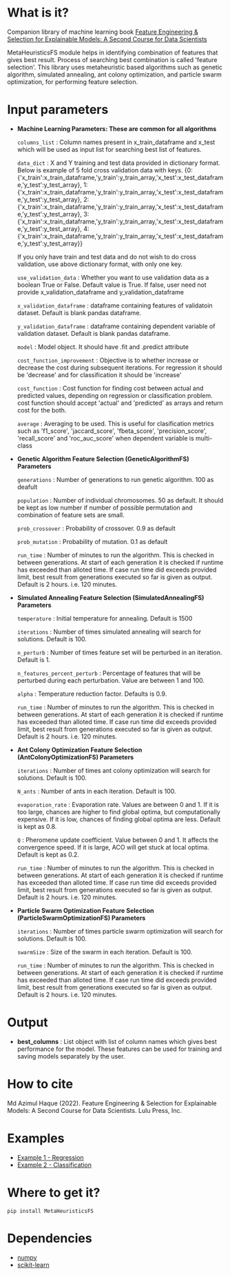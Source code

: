 # What is it?
Companion library of machine learning book [Feature Engineering & Selection for Explainable Models: A Second Course for Data Scientists](https://statguyuser.github.io/feature-engg-selection-for-explainable-models.github.io/index.html)

MetaHeuristicsFS module helps in identifying combination of features that gives best result. Process of searching best combination is called 'feature selection'. This library uses metaheuristic based algorithms such as genetic algorithm, simulated annealing, ant colony optimization, and particle swarm optimization, for performing feature selection.

# Input parameters
  - **Machine Learning Parameters: These are common for all algorithms**
    
    `columns_list` : Column names present in x_train_dataframe and x_test which will be used as input list for searching best list of features.

    `data_dict` : X and Y training and test data provided in dictionary format. Below is example of 5 fold cross validation data with keys.
        {0:{'x_train':x_train_dataframe,'y_train':y_train_array,'x_test':x_test_dataframe,'y_test':y_test_array},
        1:{'x_train':x_train_dataframe,'y_train':y_train_array,'x_test':x_test_dataframe,'y_test':y_test_array},
        2:{'x_train':x_train_dataframe,'y_train':y_train_array,'x_test':x_test_dataframe,'y_test':y_test_array},
        3:{'x_train':x_train_dataframe,'y_train':y_train_array,'x_test':x_test_dataframe,'y_test':y_test_array},
        4:{'x_train':x_train_dataframe,'y_train':y_train_array,'x_test':x_test_dataframe,'y_test':y_test_array}}
        
    If you only have train and test data and do not wish to do cross validation, use above dictionary format, with only one key.

    `use_validation_data` : Whether you want to use validation data as a boolean True or False. Default value is True. If false, user need not provide x_validation_dataframe and y_validation_dataframe
    
    `x_validation_dataframe` : dataframe containing features of validatoin dataset. Default is blank pandas dataframe.
    
    `y_validation_dataframe` : dataframe containing dependent variable of validation dataset. Default is blank pandas dataframe.
    
    `model` : Model object. It should have .fit and .predict attribute
        
    `cost_function_improvement` : Objective is to whether increase or decrease the cost during subsequent iterations.
        For regression it should be 'decrease' and for classification it should be 'increase'

    `cost_function` : Cost function for finding cost between actual and predicted values, depending on regression or classification problem.
        cost function should accept 'actual' and 'predicted' as arrays and return cost for the both.
    
    `average` : Averaging to be used. This is useful for clasification metrics such as 'f1_score', 'jaccard_score', 'fbeta_score', 'precision_score',
        'recall_score' and 'roc_auc_score' when dependent variable is multi-class
    
  - **Genetic Algorithm Feature Selection (GeneticAlgorithmFS) Parameters**
    
    `generations` : Number of generations to run genetic algorithm. 100 as deafult
    
    `population` : Number of individual chromosomes. 50 as default. It should be kept as low number if number of possible permutation and combination of feature sets are small.
    
    `prob_crossover` : Probability of crossover. 0.9 as default
    
    `prob_mutation` : Probability of mutation. 0.1 as default
        
    `run_time` : Number of minutes to run the algorithm. This is checked in between generations.
        At start of each generation it is checked if runtime has exceeded than alloted time.
        If case run time did exceeds provided limit, best result from generations executed so far is given as output.
        Default is 2 hours. i.e. 120 minutes.

  - **Simulated Annealing Feature Selection (SimulatedAnnealingFS) Parameters**
    
    `temperature` : Initial temperature for annealing. Default is 1500
    
    `iterations` : Number of times simulated annealing will search for solutions. Default is 100.
    
    `n_perturb` : Number of times feature set will be perturbed in an iteration. Default is 1.
    
    `n_features_percent_perturb` : Percentage of features that will be perturbed during each perturbation. Value are between 1 and 100.
    
    `alpha` : Temperature reduction factor. Defaults is 0.9.
        
    `run_time` : Number of minutes to run the algorithm. This is checked in between generations.
        At start of each generation it is checked if runtime has exceeded than alloted time.
        If case run time did exceeds provided limit, best result from generations executed so far is given as output.
        Default is 2 hours. i.e. 120 minutes.

  - **Ant Colony Optimization Feature Selection (AntColonyOptimizationFS) Parameters**
    
    `iterations` : Number of times ant colony optimization will search for solutions. Default is 100.
    
    `N_ants` : Number of ants in each iteration. Default is 100.
    
    `evaporation_rate` : Evaporation rate. Values are between 0 and 1. If it is too large, chances are higher to find global optima, but computationally expensive. If it is low, chances of finding global optima are less. Default is kept as 0.8.
    
    `Q` : Pheromene update coefficient. Value between 0 and 1. It affects the convergence speed. If it is large, ACO will get stuck at local optima. Default is kept as 0.2.
    
    `run_time` : Number of minutes to run the algorithm. This is checked in between generations.
        At start of each generation it is checked if runtime has exceeded than alloted time.
        If case run time did exceeds provided limit, best result from generations executed so far is given as output.
        Default is 2 hours. i.e. 120 minutes.

  - **Particle Swarm Optimization Feature Selection (ParticleSwarmOptimizationFS) Parameters**
    
    `iterations` : Number of times particle swarm optimization will search for solutions. Default is 100.
    
    `swarmSize` : Size of the swarm in each iteration. Default is 100.
    
    `run_time` : Number of minutes to run the algorithm. This is checked in between generations.
        At start of each generation it is checked if runtime has exceeded than alloted time.
        If case run time did exceeds provided limit, best result from generations executed so far is given as output.
        Default is 2 hours. i.e. 120 minutes.

# Output
  - **best_columns** : List object with list of column names which gives best performance for the model. These features can be used for training and saving models separately by the user.

# How to cite
Md Azimul Haque (2022). Feature Engineering & Selection for Explainable Models: A Second Course for Data Scientists. Lulu Press, Inc.

# Examples

 - [Example 1 - Regression](https://github.com/StatguyUser/feature_engineering_and_selection_for_explanable_models/blob/main/Chapter%208%20-%20Predicting%20Room%20Bookings%20-%20More%20Genetic%20Algorithm%20Iterations.ipynb)
 - [Example 2 - Classification](https://github.com/StatguyUser/feature_engineering_and_selection_for_explanable_models/blob/37ba0d2921fbabbb83df44c6eb7a1242b19a637f/Chapter%208%20-%20Hotel%20Cancelation%20.ipynb)

# Where to get it?
`pip install MetaHeuristicsFS`

# Dependencies

 - [numpy](https://numpy.org/)
 - [scikit-learn](https://scikit-learn.org/)
